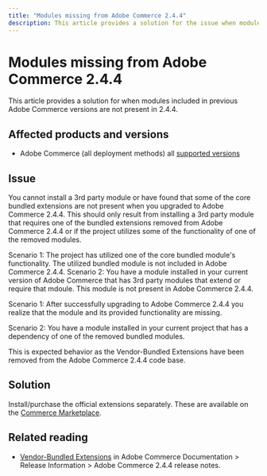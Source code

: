 ```yaml
---
title: "Modules missing from Adobe Commerce 2.4.4"
description: This article provides a solution for the issue when modules included in previous Adobe Commerce versions are not present in 2.4.4.
---
```


# Modules missing from Adobe Commerce 2.4.4

This article provides a solution for when modules included in previous Adobe Commerce versions are not present in 2.4.4.

## Affected products and versions

* Adobe Commerce (all deployment methods) all  [supported versions](https://www.adobe.com/content/dam/cc/en/legal/terms/enterprise/pdfs/Adobe-Commerce-Software-Lifecycle-Policy.pdf)

## Issue

You cannot install a 3rd party module or have found that some of the core bundled extensions are not present when you upgraded to Adobe Commerce 2.4.4. This should only result from installing a 3rd party module that requires one of the bundled extensions removed from Adobe Commerce 2.4.4 or if the project utilizes some of the functionality of one of the removed modules.

Scenario 1: The project has utilized one of the core bundled module's functionality. The utilized bundled module is not included in Adobe Commerce 2.4.4. 
Scenario 2: You have a module installed in your current version of Adobe Commerce that has 3rd party modules that extend or require that mdoule. This module is not present in Adobe Commerce 2.4.4. 

Scenario 1: After successfully upgrading to Adobe Commerce 2.4.4 you realize that the module and its provided functionality are missing.

Scenario 2: You have a module installed in your current project that has a dependency of one of the removed bundled modules.

This is expected behavior as the Vendor-Bundled Extensions have been removed from the Adobe Commerce 2.4.4 code base. 

## Solution

Install/purchase the official extensions separately. These are available on the [Commerce Marketplace](https://marketplace.magento.com/extensions.html).

## Related reading

* [Vendor-Bundled Extensions](https://experienceleague.adobe.com/docs/commerce-operations/release/notes/adobe-commerce/2-4-4.html?lang=en#vendor-bundled-extensions) in Adobe Commerce Documentation > Release Information > Adobe Commerce 2.4.4 release notes.

